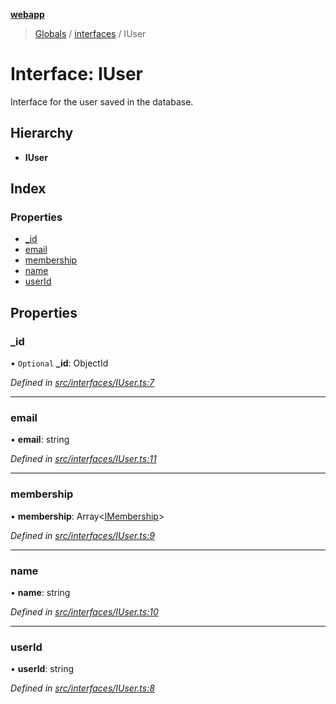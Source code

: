 **[webapp](../README.md)**

> [Globals](../globals.md) / [interfaces](../modules/interfaces.md) / IUser

# Interface: IUser

Interface for the user saved in the database.

## Hierarchy

* **IUser**

## Index

### Properties

* [\_id](interfaces.iuser.md#_id)
* [email](interfaces.iuser.md#email)
* [membership](interfaces.iuser.md#membership)
* [name](interfaces.iuser.md#name)
* [userId](interfaces.iuser.md#userid)

## Properties

### \_id

• `Optional` **\_id**: ObjectId

*Defined in [src/interfaces/IUser.ts:7](https://github.com/BESTUPC/voting-web-app/blob/807b76c/src/interfaces/IUser.ts#L7)*

___

### email

•  **email**: string

*Defined in [src/interfaces/IUser.ts:11](https://github.com/BESTUPC/voting-web-app/blob/807b76c/src/interfaces/IUser.ts#L11)*

___

### membership

•  **membership**: Array<[IMembership](../modules/interfaces.md#imembership)\>

*Defined in [src/interfaces/IUser.ts:9](https://github.com/BESTUPC/voting-web-app/blob/807b76c/src/interfaces/IUser.ts#L9)*

___

### name

•  **name**: string

*Defined in [src/interfaces/IUser.ts:10](https://github.com/BESTUPC/voting-web-app/blob/807b76c/src/interfaces/IUser.ts#L10)*

___

### userId

•  **userId**: string

*Defined in [src/interfaces/IUser.ts:8](https://github.com/BESTUPC/voting-web-app/blob/807b76c/src/interfaces/IUser.ts#L8)*

